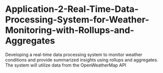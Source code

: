 # Application-2-Real-Time-Data-Processing-System-for-Weather-Monitoring-with-Rollups-and-Aggregates
Developing a real-time data processing system to monitor weather conditions and provide summarized insights using rollups and aggregates. The system will utilize data from the OpenWeatherMap API 
